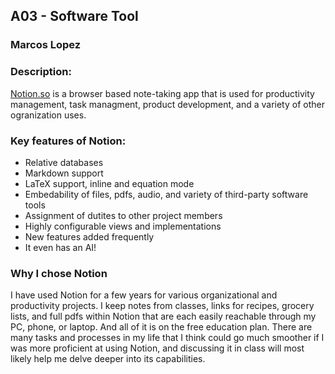 ## A03 - Software Tool
### Marcos Lopez
### Description:

[Notion.so](https://www.notion.so/) is a browser based note-taking app that is used for productivity management, task managment, 
product development, and a variety of other ogranization uses. 

### Key features of Notion:
- Relative databases
- Markdown support
- LaTeX support, inline and equation mode
- Embedability of files, pdfs, audio, and variety of third-party software tools
- Assignment of dutites to other project members
- Highly configurable views and implementations
- New features added frequently
- It even has an AI!

### Why I chose Notion
I have used Notion for a few years for various organizational and productivity projects. 
I keep notes from classes, links for recipes, grocery lists, and full pdfs within Notion
that are each easily reachable through my PC, phone, or laptop. And all of it is on the 
free education plan. There are many tasks and processes in my life that I think could 
go much smoother if I was more proficient at using Notion, and discussing it in class
will most likely help me delve deeper into its capabilities. 
